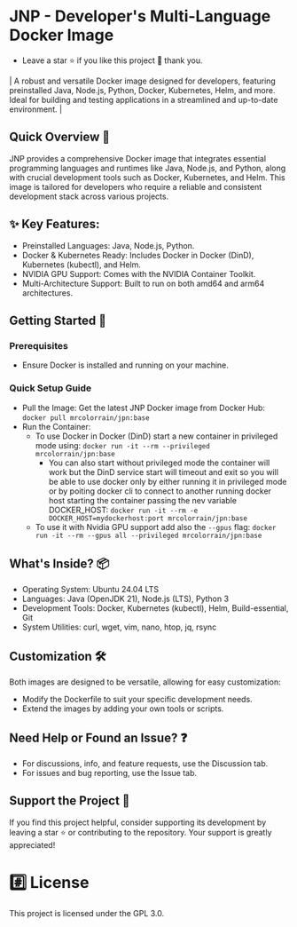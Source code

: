 # JNP - Developer's Multi-Language Docker Image
- Leave a star ⭐ if you like this project 🙂 thank you.

| A robust and versatile Docker image designed for developers, featuring preinstalled Java, Node.js, Python, Docker, Kubernetes, Helm, and more. Ideal for building and testing applications in a streamlined and up-to-date environment. |

## Quick Overview 🚀
JNP provides a comprehensive Docker image that integrates essential programming languages and runtimes like Java, Node.js, and Python, along with crucial development tools such as Docker, Kubernetes, and Helm. This image is tailored for developers who require a reliable and consistent development stack across various projects.

## ✨ Key Features:

- Preinstalled Languages: Java, Node.js, Python.
- Docker & Kubernetes Ready: Includes Docker in Docker (DinD), Kubernetes (kubectl), and Helm.
- NVIDIA GPU Support: Comes with the NVIDIA Container Toolkit.
- Multi-Architecture Support: Built to run on both amd64 and arm64 architectures.

## Getting Started 🚥
### Prerequisites
- Ensure Docker is installed and running on your machine.

### Quick Setup Guide
- Pull the Image: Get the latest JNP Docker image from Docker Hub: `docker pull mrcolorrain/jpn:base`
- Run the Container: 
    - To use Docker in Docker (DinD) start a new container in privileged mode using: `docker run -it --rm --privileged mrcolorrain/jpn:base`
        - You can also start without privileged mode the container will work but the DinD service start will timeout and exit so you will be able to use docker only by either running it in privileged mode or by poiting docker cli to connect to another running docker host starting the container passing the nev variable DOCKER_HOST: `docker run -it --rm -e DOCKER_HOST=mydockerhost:port mrcolorrain/jpn:base` 
    - To use it with Nvidia GPU support add also the `--gpus` flag: `docker run -it --rm --gpus all --privileged mrcolorrain/jpn:base`


## What's Inside? 📦
- Operating System: Ubuntu 24.04 LTS
- Languages: Java (OpenJDK 21), Node.js (LTS), Python 3
- Development Tools: Docker, Kubernetes (kubectl), Helm, Build-essential, Git
- System Utilities: curl, wget, vim, nano, htop, jq, rsync

## Customization 🛠️
Both images are designed to be versatile, allowing for easy customization:

- Modify the Dockerfile to suit your specific development needs.
- Extend the images by adding your own tools or scripts.

## Need Help or Found an Issue? ❓
- For discussions, info, and feature requests, use the Discussion tab.
- For issues and bug reporting, use the Issue tab.

## Support the Project 🫶
If you find this project helpful, consider supporting its development by leaving a star ⭐ or contributing to the repository. Your support is greatly appreciated!

# :hash: License
This project is licensed under the GPL 3.0.
